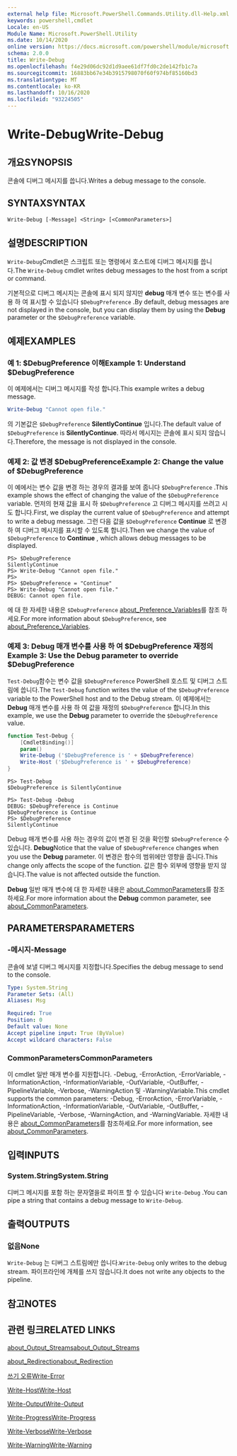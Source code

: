 ```yaml
---
external help file: Microsoft.PowerShell.Commands.Utility.dll-Help.xml
keywords: powershell,cmdlet
Locale: en-US
Module Name: Microsoft.PowerShell.Utility
ms.date: 10/14/2020
online version: https://docs.microsoft.com/powershell/module/microsoft.powershell.utility/write-debug?view=powershell-7.1&WT.mc_id=ps-gethelp
schema: 2.0.0
title: Write-Debug
ms.openlocfilehash: f4e29d06dc92d1d9aee61df7fd0c2de142fb1c7a
ms.sourcegitcommit: 16883bb67e34b3915798070f60f974bf85160bd3
ms.translationtype: MT
ms.contentlocale: ko-KR
ms.lasthandoff: 10/16/2020
ms.locfileid: "93224505"
---
```

# <span data-ttu-id="9be5f-103">Write-Debug</span><span class="sxs-lookup"><span data-stu-id="9be5f-103">Write-Debug</span></span>

## <span data-ttu-id="9be5f-104">개요</span><span class="sxs-lookup"><span data-stu-id="9be5f-104">SYNOPSIS</span></span>
<span data-ttu-id="9be5f-105">콘솔에 디버그 메시지를 씁니다.</span><span class="sxs-lookup"><span data-stu-id="9be5f-105">Writes a debug message to the console.</span></span>

## <span data-ttu-id="9be5f-106">SYNTAX</span><span class="sxs-lookup"><span data-stu-id="9be5f-106">SYNTAX</span></span>

```
Write-Debug [-Message] <String> [<CommonParameters>]
```

## <span data-ttu-id="9be5f-107">설명</span><span class="sxs-lookup"><span data-stu-id="9be5f-107">DESCRIPTION</span></span>

<span data-ttu-id="9be5f-108">`Write-Debug`Cmdlet은 스크립트 또는 명령에서 호스트에 디버그 메시지를 씁니다.</span><span class="sxs-lookup"><span data-stu-id="9be5f-108">The `Write-Debug` cmdlet writes debug messages to the host from a script or command.</span></span>

<span data-ttu-id="9be5f-109">기본적으로 디버그 메시지는 콘솔에 표시 되지 않지만 **debug** 매개 변수 또는 변수를 사용 하 여 표시할 수 있습니다 `$DebugPreference` .</span><span class="sxs-lookup"><span data-stu-id="9be5f-109">By default, debug messages are not displayed in the console, but you can display them by using the **Debug** parameter or the `$DebugPreference` variable.</span></span>

## <span data-ttu-id="9be5f-110">예제</span><span class="sxs-lookup"><span data-stu-id="9be5f-110">EXAMPLES</span></span>

### <span data-ttu-id="9be5f-111">예 1: $DebugPreference 이해</span><span class="sxs-lookup"><span data-stu-id="9be5f-111">Example 1: Understand $DebugPreference</span></span>

<span data-ttu-id="9be5f-112">이 예제에서는 디버그 메시지를 작성 합니다.</span><span class="sxs-lookup"><span data-stu-id="9be5f-112">This example writes a debug message.</span></span>

```powershell
Write-Debug "Cannot open file."
```

<span data-ttu-id="9be5f-113">의 기본값은 `$DebugPreference` **SilentlyContinue** 입니다.</span><span class="sxs-lookup"><span data-stu-id="9be5f-113">The default value of `$DebugPreference` is **SilentlyContinue**.</span></span> <span data-ttu-id="9be5f-114">따라서 메시지는 콘솔에 표시 되지 않습니다.</span><span class="sxs-lookup"><span data-stu-id="9be5f-114">Therefore, the message is not displayed in the console.</span></span>

### <span data-ttu-id="9be5f-115">예제 2: 값 변경 $DebugPreference</span><span class="sxs-lookup"><span data-stu-id="9be5f-115">Example 2: Change the value of $DebugPreference</span></span>

<span data-ttu-id="9be5f-116">이 예에서는 변수 값을 변경 하는 경우의 결과를 보여 줍니다 `$DebugPreference` .</span><span class="sxs-lookup"><span data-stu-id="9be5f-116">This example shows the effect of changing the value of the `$DebugPreference` variable.</span></span> <span data-ttu-id="9be5f-117">먼저의 현재 값을 표시 하 `$DebugPreference` 고 디버그 메시지를 쓰려고 시도 합니다.</span><span class="sxs-lookup"><span data-stu-id="9be5f-117">First, we display the current value of `$DebugPreference` and attempt to write a debug message.</span></span> <span data-ttu-id="9be5f-118">그런 다음 값을 `$DebugPreference` **Continue** 로 변경 하 여 디버그 메시지를 표시할 수 있도록 합니다.</span><span class="sxs-lookup"><span data-stu-id="9be5f-118">Then we change the value of `$DebugPreference` to **Continue** , which allows debug messages to be displayed.</span></span>

```
PS> $DebugPreference
SilentlyContinue
PS> Write-Debug "Cannot open file."
PS>
PS> $DebugPreference = "Continue"
PS> Write-Debug "Cannot open file."
DEBUG: Cannot open file.
```

<span data-ttu-id="9be5f-119">에 대 한 자세한 내용은 `$DebugPreference` [about_Preference_Variables](/powershell/module/Microsoft.PowerShell.Core/About/about_Preference_Variables)를 참조 하세요.</span><span class="sxs-lookup"><span data-stu-id="9be5f-119">For more information about `$DebugPreference`, see [about_Preference_Variables](/powershell/module/Microsoft.PowerShell.Core/About/about_Preference_Variables).</span></span>

### <span data-ttu-id="9be5f-120">예제 3: Debug 매개 변수를 사용 하 여 $DebugPreference 재정의</span><span class="sxs-lookup"><span data-stu-id="9be5f-120">Example 3: Use the Debug parameter to override $DebugPreference</span></span>

<span data-ttu-id="9be5f-121">`Test-Debug`함수는 변수 값을 `$DebugPreference` PowerShell 호스트 및 디버그 스트림에 씁니다.</span><span class="sxs-lookup"><span data-stu-id="9be5f-121">The `Test-Debug` function writes the value of the `$DebugPreference` variable to the PowerShell host and to the Debug stream.</span></span> <span data-ttu-id="9be5f-122">이 예제에서는 **Debug** 매개 변수를 사용 하 여 값을 재정의 `$DebugPreference` 합니다.</span><span class="sxs-lookup"><span data-stu-id="9be5f-122">In this example, we use the **Debug** parameter to override the `$DebugPreference` value.</span></span>

```powershell
function Test-Debug {
    [CmdletBinding()]
    param()
    Write-Debug ('$DebugPreference is ' + $DebugPreference)
    Write-Host ('$DebugPreference is ' + $DebugPreference)
}
```

```
PS> Test-Debug
$DebugPreference is SilentlyContinue

PS> Test-Debug -Debug
DEBUG: $DebugPreference is Continue
$DebugPreference is Continue
PS> $DebugPreference
SilentlyContinue
```

<span data-ttu-id="9be5f-123">Debug 매개 변수를 사용 하는 경우의 값이 변경 된 것을 확인할 `$DebugPreference` 수 있습니다. **Debug**</span><span class="sxs-lookup"><span data-stu-id="9be5f-123">Notice that the value of `$DebugPreference` changes when you use the **Debug** parameter.</span></span> <span data-ttu-id="9be5f-124">이 변경은 함수의 범위에만 영향을 줍니다.</span><span class="sxs-lookup"><span data-stu-id="9be5f-124">This change only affects the scope of the function.</span></span> <span data-ttu-id="9be5f-125">값은 함수 외부에 영향을 받지 않습니다.</span><span class="sxs-lookup"><span data-stu-id="9be5f-125">The value is not affected outside the function.</span></span>

<span data-ttu-id="9be5f-126">**Debug** 일반 매개 변수에 대 한 자세한 내용은 [about_CommonParameters](https://go.microsoft.com/fwlink/?LinkID=113216)를 참조 하세요.</span><span class="sxs-lookup"><span data-stu-id="9be5f-126">For more information about the **Debug** common parameter, see [about_CommonParameters](https://go.microsoft.com/fwlink/?LinkID=113216).</span></span>

## <span data-ttu-id="9be5f-127">PARAMETERS</span><span class="sxs-lookup"><span data-stu-id="9be5f-127">PARAMETERS</span></span>

### <span data-ttu-id="9be5f-128">-메시지</span><span class="sxs-lookup"><span data-stu-id="9be5f-128">-Message</span></span>

<span data-ttu-id="9be5f-129">콘솔에 보낼 디버그 메시지를 지정합니다.</span><span class="sxs-lookup"><span data-stu-id="9be5f-129">Specifies the debug message to send to the console.</span></span>

```yaml
Type: System.String
Parameter Sets: (All)
Aliases: Msg

Required: True
Position: 0
Default value: None
Accept pipeline input: True (ByValue)
Accept wildcard characters: False
```

### <span data-ttu-id="9be5f-130">CommonParameters</span><span class="sxs-lookup"><span data-stu-id="9be5f-130">CommonParameters</span></span>

<span data-ttu-id="9be5f-131">이 cmdlet 일반 매개 변수를 지원합니다. -Debug, -ErrorAction, -ErrorVariable, -InformationAction, -InformationVariable, -OutVariable, -OutBuffer, -PipelineVariable, -Verbose, -WarningAction 및 -WarningVariable.</span><span class="sxs-lookup"><span data-stu-id="9be5f-131">This cmdlet supports the common parameters: -Debug, -ErrorAction, -ErrorVariable, -InformationAction, -InformationVariable, -OutVariable, -OutBuffer, -PipelineVariable, -Verbose, -WarningAction, and -WarningVariable.</span></span> <span data-ttu-id="9be5f-132">자세한 내용은 [about_CommonParameters](https://go.microsoft.com/fwlink/?LinkID=113216)를 참조하세요.</span><span class="sxs-lookup"><span data-stu-id="9be5f-132">For more information, see [about_CommonParameters](https://go.microsoft.com/fwlink/?LinkID=113216).</span></span>

## <span data-ttu-id="9be5f-133">입력</span><span class="sxs-lookup"><span data-stu-id="9be5f-133">INPUTS</span></span>

### <span data-ttu-id="9be5f-134">System.String</span><span class="sxs-lookup"><span data-stu-id="9be5f-134">System.String</span></span>

<span data-ttu-id="9be5f-135">디버그 메시지를 포함 하는 문자열을로 파이프 할 수 있습니다 `Write-Debug` .</span><span class="sxs-lookup"><span data-stu-id="9be5f-135">You can pipe a string that contains a debug message to `Write-Debug`.</span></span>

## <span data-ttu-id="9be5f-136">출력</span><span class="sxs-lookup"><span data-stu-id="9be5f-136">OUTPUTS</span></span>

### <span data-ttu-id="9be5f-137">없음</span><span class="sxs-lookup"><span data-stu-id="9be5f-137">None</span></span>

<span data-ttu-id="9be5f-138">`Write-Debug` 는 디버그 스트림에만 씁니다.</span><span class="sxs-lookup"><span data-stu-id="9be5f-138">`Write-Debug` only writes to the debug stream.</span></span> <span data-ttu-id="9be5f-139">파이프라인에 개체를 쓰지 않습니다.</span><span class="sxs-lookup"><span data-stu-id="9be5f-139">It does not write any objects to the pipeline.</span></span>

## <span data-ttu-id="9be5f-140">참고</span><span class="sxs-lookup"><span data-stu-id="9be5f-140">NOTES</span></span>

## <span data-ttu-id="9be5f-141">관련 링크</span><span class="sxs-lookup"><span data-stu-id="9be5f-141">RELATED LINKS</span></span>

[<span data-ttu-id="9be5f-142">about_Output_Streams</span><span class="sxs-lookup"><span data-stu-id="9be5f-142">about_Output_Streams</span></span>](../Microsoft.PowerShell.Core/About/about_Output_Streams.md)

[<span data-ttu-id="9be5f-143">about_Redirection</span><span class="sxs-lookup"><span data-stu-id="9be5f-143">about_Redirection</span></span>](../Microsoft.PowerShell.Core/About/about_Redirection.md)

[<span data-ttu-id="9be5f-144">쓰기 오류</span><span class="sxs-lookup"><span data-stu-id="9be5f-144">Write-Error</span></span>](Write-Error.md)

[<span data-ttu-id="9be5f-145">Write-Host</span><span class="sxs-lookup"><span data-stu-id="9be5f-145">Write-Host</span></span>](Write-Host.md)

[<span data-ttu-id="9be5f-146">Write-Output</span><span class="sxs-lookup"><span data-stu-id="9be5f-146">Write-Output</span></span>](Write-Output.md)

[<span data-ttu-id="9be5f-147">Write-Progress</span><span class="sxs-lookup"><span data-stu-id="9be5f-147">Write-Progress</span></span>](Write-Progress.md)

[<span data-ttu-id="9be5f-148">Write-Verbose</span><span class="sxs-lookup"><span data-stu-id="9be5f-148">Write-Verbose</span></span>](Write-Verbose.md)

[<span data-ttu-id="9be5f-149">Write-Warning</span><span class="sxs-lookup"><span data-stu-id="9be5f-149">Write-Warning</span></span>](Write-Warning.md)
